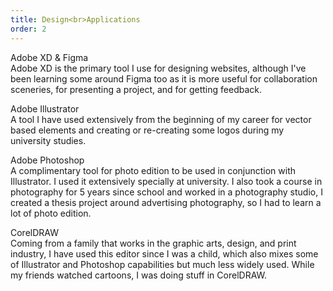 ```yaml
---
title: Design<br>Applications
order: 2
---
```


<p><span class="font-light">Adobe XD & Figma</span><br>Adobe XD is the primary tool I use for designing websites, although I've been learning some around Figma too as it is more useful for collaboration sceneries, for presenting a project, and for getting feedback.</p>

<p><span class="font-light">Adobe Illustrator</span><br>A tool I have used extensively from the beginning of my career for vector based elements and creating or re-creating some logos during my university studies.</p>

<p><span class="font-light">Adobe Photoshop</span><br>A complimentary tool for photo edition to be used in conjunction with Illustrator. I used it extensively specially at university. I also took a course in photography for 5 years since school and worked in a photography studio, I created a thesis project around advertising photography, so I had to learn a lot of photo edition.

<p><span class="font-light">CorelDRAW</span><br>Coming from a family that works in the graphic arts, design, and print industry, I have used this editor since I was a child, which also mixes some of Illustrator and Photoshop capabilities but much less widely used. While my friends watched cartoons, I was doing stuff in CorelDRAW.</p>